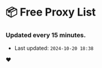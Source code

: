 # :package: Free Proxy List
### Updated every 15 minutes.

- Last updated: `2024-10-20 18:38`

:heart:
